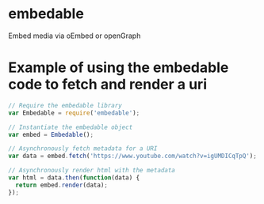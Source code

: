 # embedable

Embed media via oEmbed or openGraph

# Example of using the embedable code to fetch and render a uri

```javascript
// Require the embedable library
var Embedable = require('embedable');

// Instantiate the embedable object
var embed = Embedable();

// Asynchronously fetch metadata for a URI
var data = embed.fetch('https://www.youtube.com/watch?v=igUMDICqTpQ');

// Asynchronously render html with the metadata
var html = data.then(function(data) {
  return embed.render(data);
});
```